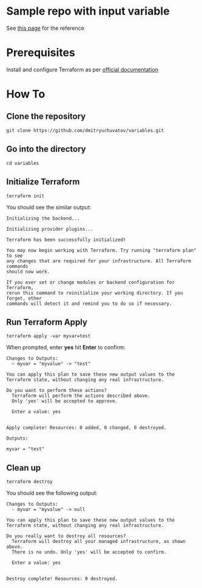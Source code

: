 # Sample repo with input variable

See [this page](https://developer.hashicorp.com/terraform/language/values/variables) for the reference


# Prerequisites

Install and configure Terraform as per [official documentation](https://developer.hashicorp.com/terraform/tutorials/aws-get-started/install-cli)

# How To

## Clone the repository

```
git clone https://github.com/dmitryuchuvatov/variables.git
```

## Go into the directory

```
cd variables
```

## Initialize Terraform

```
terraform init
```

You should see the similar output:

```
Initializing the backend...

Initializing provider plugins...

Terraform has been successfully initialized!

You may now begin working with Terraform. Try running "terraform plan" to see
any changes that are required for your infrastructure. All Terraform commands
should now work.

If you ever set or change modules or backend configuration for Terraform,
rerun this command to reinitialize your working directory. If you forget, other
commands will detect it and remind you to do so if necessary.
```

## Run Terraform Apply

```
terraform apply -var myvar=test
```
When prompted, enter **yes** hit **Enter** to confirm:

```
Changes to Outputs:
  ~ myvar = "myvalue" -> "test"

You can apply this plan to save these new output values to the Terraform state, without changing any real infrastructure.

Do you want to perform these actions?
  Terraform will perform the actions described above.
  Only 'yes' will be accepted to approve.

  Enter a value: yes


Apply complete! Resources: 0 added, 0 changed, 0 destroyed.

Outputs:

myvar = "test"
```


## Clean up

```
terraform destroy
```

You should see the following output:

```
Changes to Outputs:
  - myvar = "myvalue" -> null

You can apply this plan to save these new output values to the Terraform state, without changing any real infrastructure.

Do you really want to destroy all resources?
  Terraform will destroy all your managed infrastructure, as shown above.
  There is no undo. Only 'yes' will be accepted to confirm.

  Enter a value: yes


Destroy complete! Resources: 0 destroyed.
```



